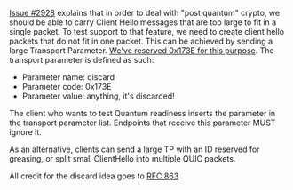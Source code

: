 [Issue #2928](https://github.com/quicwg/base-drafts/issues/2928) explains that in order to deal with "post quantum" crypto, we should be able to carry Client Hello
messages that are too large to fit in a single packet. To test support to that feature, we need to create
client hello packets that do not fit in one packet. This can be achieved by sending a large Transport Parameter. [We've reserved 0x173E for this purpose](https://github.com/quicwg/base-drafts/wiki/Temporary-IANA-Registry). The transport parameter is defined as such:

* Parameter name: discard
* Parameter code: 0x173E
* Parameter value: anything, it's discarded!

The client who wants to test Quantum readiness inserts the parameter in the transport parameter list.
Endpoints that receive this parameter MUST ignore it.

As an alternative, clients can send a large TP with an ID reserved for greasing, or split small ClientHello into multiple QUIC packets.

All credit for the discard idea goes to [RFC 863](https://tools.ietf.org/html/rfc863)
